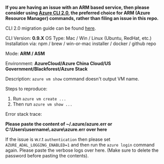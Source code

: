 **If you are having an issue with an ARM based service, then please consider using [Azure CLI 2.0](https://github.com/Azure/azure-cli), the preferred choice for ARM (Azure Resource Manager) commands, rather than filing an issue in this repo.**

CLI 2.0 migration guide can be found [here](https://aka.ms/move2cli2).

CLI Version: **0.9.X**
OS Type: Mac / Win / Linux (Ubuntu, RedHat, etc.)
Installation via:  npm / brew / win-or-mac installer / docker / github repo

Mode: **ARM / ASM**

Environment: **AzureCloud/Azure China Cloud/US Government/Blackforest/Azure Stack**

Description:
`azure vm show` command doesn't output VM name.

Steps to reproduce:
1) Run `azure vm create ...`
2) Then run `azure vm show ...`

Error stack trace:

**Please paste the content of ~/.azure/azure.err or C:\Users\username\\.azure\azure.err over here**

If the issue is w.r.t `authentication` then please set `AZURE_ADAL_LOGGING_ENABLED=1` and then run the `azure login` command again. 
Please paste the verbose logs over here. (Make sure to delete the password before pasting the contents).

